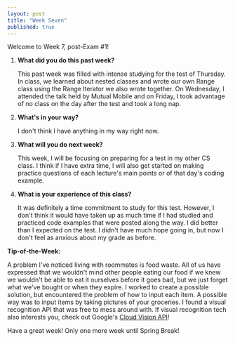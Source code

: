 ```yaml
---
layout: post
title: "Week Seven"
published: true
---
```

Welcome to Week 7, post-Exam #1!

1. **What did you do this past week?**

	This past week was filled with intense studying for the test of Thursday. In class, we learned about nested classes and wrote our own Range class using the Range Iterator we also wrote together. On Wednesday, I attended the talk held by Mutual Mobile and on Friday, I took advantage of no class on the day after the test and took a long nap.
 
2. **What's in your way?**
	
	I don't think I have anything in my way right now. 
    
3. **What will you do next week?**

	This week, I will be focusing on preparing for a test in my other CS class. I think if I have extra time, I will also get started on making practice questions of each lecture's main points or of that day's coding example. 
    
4. **What is your experience of this class?**

  	It was definitely a time commitment to study for this test. However, I don't think it would have taken up as much time if I had studied and practiced code examples that were posted along the way. I did better than I expected on the test. I didn't have much hope going in, but now I don't feel as anxious about my grade as before. 
  
**Tip-of-the-Week:**

 A problem I've noticed living with roommates is food waste. All of us have expressed that we wouldn't mind other people eating our food if we knew we wouldn't be able to eat it ourselves before it goes bad, but we just forget what we've bought or when they expire. I worked to create a possible solution, but encountered the problem of how to input each item. A possible way was to input items by taking pictures of your groceries. I found a visual recognition API that was free to mess around with. If visual recognition tech also interests you, check out Google's [Cloud Vision API](https://cloud.google.com/vision/)!

  
Have a great week! Only one more week until Spring Break!
